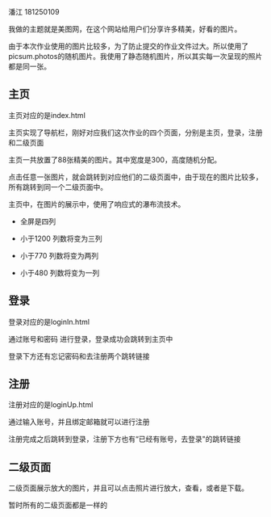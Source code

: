 潘江 181250109

​      我做的主题就是美图网，在这个网站给用户们分享许多精美，好看的图片。

​     由于本次作业使用的图片比较多，为了防止提交的作业文件过大。所以使用了picsum.photos的随机图片。我使用了静态随机图片，所以其实每一次呈现的照片都是同一张。

## 主页

   主页对应的是index.html

   主页实现了导航栏，刚好对应我们这次作业的四个页面，分别是主页，登录，注册和二级页面

   主页一共放置了88张精美的图片。其中宽度是300，高度随机分配。

   点击任意一张图片，就会跳转到对应他们的二级页面中，由于现在的图片比较多，所有跳转到同一个二级页面中。

   主页中，在图片的展示中，使用了响应式的瀑布流技术。

- 全屏是四列

- 小于1200   列数将变为三列
- 小于770     列数将变为两列
- 小于480     列数将变为一列

##  登录

   登录对应的是loginIn.html

   通过账号和密码 进行登录，登录成功会跳转到主页中

   登录下方还有忘记密码和去注册两个跳转链接

## 注册

   注册对应的是loginUp.html

   通过输入账号，并且绑定邮箱就可以进行注册

   注册完成之后跳转到登录，注册下方也有“已经有账号，去登录"的跳转链接

## 二级页面

   二级页面展示放大的图片，并且可以点击照片进行放大，查看，或者是下载。

   暂时所有的二级页面都是一样的



   



